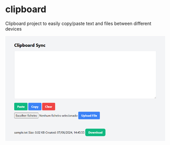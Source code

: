 # clipboard
Clipboard project to easily copy/paste text and files between different devices

![alt text](image.png)